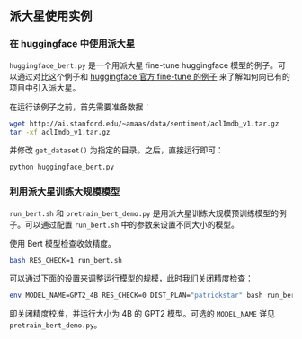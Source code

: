 ## 派大星使用实例

### 在 huggingface 中使用派大星

`huggingface_bert.py` 是一个用派大星 fine-tune huggingface 模型的例子。可以通过对比这个例子和 [huggingface 官方 fine-tune 的例子](https://huggingface.co/transformers/custom_datasets.html#seq-imdb) 来了解如何向已有的项目中引入派大星。

在运行该例子之前，首先需要准备数据：

```bash
wget http://ai.stanford.edu/~amaas/data/sentiment/aclImdb_v1.tar.gz
tar -xf aclImdb_v1.tar.gz
```

并修改 `get_dataset()` 为指定的目录。之后，直接运行即可：

```bash
python huggingface_bert.py
```

### 利用派大星训练大规模模型

`run_bert.sh` 和 `pretrain_bert_demo.py` 是用派大星训练大规模预训练模型的例子。可以通过配置 `run_bert.sh` 中的参数来设置不同大小的模型。

使用 Bert 模型检查收敛精度。

```bash
bash RES_CHECK=1 run_bert.sh
```

可以通过下面的设置来调整运行模型的规模，此时我们关闭精度检查：

```bash
env MODEL_NAME=GPT2_4B RES_CHECK=0 DIST_PLAN="patrickstar" bash run_bert.sh
```

即关闭精度校准，并运行大小为 4B 的 GPT2 模型。可选的 `MODEL_NAME` 详见 `pretrain_bert_demo.py`。
